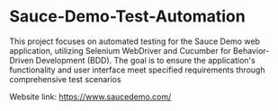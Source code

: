 # Sauce-Demo-Test-Automation
This project focuses on automated testing for the Sauce Demo web application, utilizing Selenium WebDriver and Cucumber for Behavior-Driven Development (BDD). The goal is to ensure the application's functionality and user interface meet specified requirements through comprehensive test scenarios

Website link: https://www.saucedemo.com/
